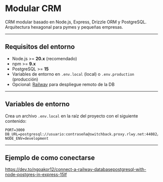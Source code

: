 # Modular CRM

CRM modular basado en Node.js, Express, Drizzle ORM y PostgreSQL. Arquitectura hexagonal para pymes y pequeñas empresas.

---

## Requisitos del entorno

- Node.js >= **20.x** (recomendado)
- npm >= **9.x**
- PostgreSQL >= **15**
- Variables de entorno en `.env.local` (local) o `.env.production` (producción)
- Opcional: [Railway](https://railway.app/) para despliegue remoto de la DB

---

## Variables de entorno

Crea un archivo `.env.local` en la raíz del proyecto con el siguiente contenido:

```env
PORT=3000
DB_URL=postgresql://usuario:contraseña@switchback.proxy.rlwy.net:44082/nombreDB
NODE_ENV=development
```

---
## Ejemplo de como conectarse
https://dev.to/ngoakor12/connect-a-railway-databasepostgresql-with-node-postgres-in-express-15lf